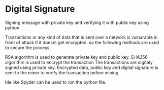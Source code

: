 # Digital Signature
 Signing message with private key and verifying it with public key using python
 
Transactions or any kind of data that is sent over a network is vulnarable in front of attack if it doesnt get encrypted.
so the following methods are used to secure the process.

RSA algorithm is used to generate private key and public key.
SHA256 algorithm is used to encrypt the transaction
The transactions are digitaly signed using private key.
Encrypted data, public key and digital signature is sent to the miner to verify the transaction before mining 


Ide like Spyder can be used to run the python file.

